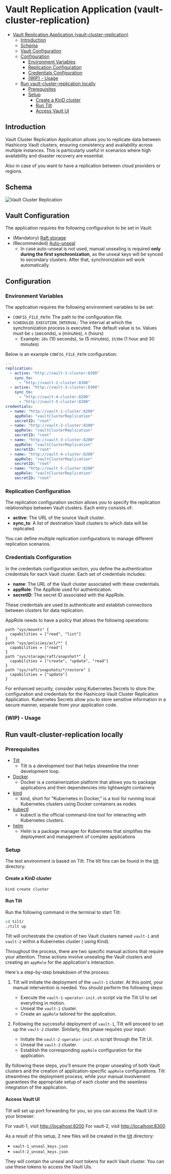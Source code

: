 # Vault Replication Application (vault-cluster-replication)

- [Vault Replication Application (vault-cluster-replication)](#vault-replication-application-vault-cluster-replication)
  - [Introduction](#introduction)
  - [Schema](#schema)
  - [Vault Configuration](#vault-configuration)
  - [Configuration](#configuration)
    - [Environment Variables](#environment-variables)
    - [Replication Configuration](#replication-configuration)
    - [Credentials Configuration](#credentials-configuration)
    - [(WIP) - Usage](#wip---usage)
  - [Run vault-cluster-replication locally](#run-vault-cluster-replication-locally)
    - [Prerequisites](#prerequisites)
    - [Setup](#setup)
      - [Create a KinD cluster](#create-a-kind-cluster)
      - [Run Tilt](#run-tilt)
      - [Access Vault UI](#access-vault-ui)

## Introduction

Vault Cluster Replication Application allows you to replicate data between Hashicorp Vault clusters, ensuring consistency and availability across multiple instances. This is particularly useful in scenarios where high availability and disaster recovery are essential.

Also in case of you want to have a replication between cloud providers or regions.

## Schema

![Vault Cluster Replication](./assets/schema.png)

## Vault Configuration

The application requires the following configuration to be set in Vault:

- (Mandatory) [Raft storage](https://www.vaultproject.io/docs/configuration/storage/raft)
- (Recommended) [Auto-unseal](https://www.vaultproject.io/docs/concepts/seal#auto-unseal)
  - In case auto-unseal is not used, manual unsealing is required **only during the first synchronization**, as the unseal keys will be synced to secondary clusters. After that, synchronization will work automatically.

## Configuration

### Environment Variables

The application requires the following environment variables to be set:

- `CONFIG_FILE_PATH`: The path to the configuration file.
- `SCHEDULED_EXECUTION_INTERVAL`: The interval at which the synchronization process is executed. The default value
  is `5m`. Values must be `s` (seconds), `m` (minutes), `h` (hours)
  - Example: `10s` (10 seconds), `5m` (5 minutes), `1h30m` (1 hour and 30 minutes)

Below is an example `CONFIG_FILE_PATH` configuration:

```yaml
---
replication:
  - active: "http://vault-1-cluster:8200"
    sync_to:
      - "http://vault-2-cluster:8300"
  - active: "http://vault-3-cluster:8300"
    sync_to:
      - "http://vault-4-cluster:8200"
      - "http://vault-5-cluster:8200"
credentials:
  - name: "http://vault-1-cluster:8200"
    appRole: "vaultClusterReplication"
    secretID: "root"
  - name: "http://vault-2-cluster:8200"
    appRole: "vaultClusterReplication"
    secretID: "root"
  - name: "http://vault-3-cluster:8200"
    appRole: "vaultClusterReplication"
    secretID: "root"
  - name: "http://vault-4-cluster:8200"
    appRole: "vaultClusterReplication"
    secretID: "root"
  - name: "http://vault-5-cluster:8200"
    appRole: "vaultClusterReplication"
    secretID: "root"
```

### Replication Configuration

The replication configuration section allows you to specify the replication relationships between Vault clusters. Each entry consists of:

- **active**: The URL of the source Vault cluster.
- **sync_to**: A list of destination Vault clusters to which data will be replicated.

You can define multiple replication configurations to manage different replication scenarios.

### Credentials Configuration

In the credentials configuration section, you define the authentication credentials for each Vault cluster. Each set of credentials includes:

- **name**: The URL of the Vault cluster associated with these credentials.
- **appRole**: The AppRole used for authentication.
- **secretID**: The secret ID associated with the AppRole.

These credentials are used to authenticate and establish connections between clusters for data replication.

AppRole needs to have a policy that allows the following operations:

```hcl
path "sys/mounts" {
  capabilities = ["read", "list"]
}
path "sys/policies/acl/*" {
  capabilities = ["read"]
}
path "sys/storage/raft/snapshot*" {
  capabilities = ["create", "update", "read"]
}
path "sys/raft/snapshots/*/restore" {
  capabilities = ["update"]
}
```

For enhanced security, consider using Kubernetes Secrets to store the configuration and credentials for the Hashicorp Vault Cluster Replication Application. Kubernetes Secrets allow you to store sensitive information in a secure manner, separate from your application code.

### (WIP) - Usage

## Run vault-cluster-replication locally

### Prerequisites

- [Tilt](https://tilt.dev/)
  - Tilt is a development tool that helps streamline the inner development loop.
- [Docker](https://www.docker.com/)
  - Docker is a containerization platform that allows you to package applications and their dependencies into lightweight containers
- [kind](https://kind.sigs.k8s.io/)
  - kind, short for "Kubernetes in Docker," is a tool for running local Kubernetes clusters using Docker containers as nodes
- [kubectl](https://kubernetes.io/docs/tasks/tools/install-kubectl/)
  - kubectl is the official command-line tool for interacting with Kubernetes clusters.
- [helm](https://helm.sh/docs/intro/install/)
  - Helm is a package manager for Kubernetes that simplifies the deployment and management of complex applications

### Setup

The test environment is based on Tilt.
The tilt fins can be found in the [tilt](./tilt) directory.

#### Create a KinD cluster

```bash
kind create cluster
```

#### Run Tilt

Run the following command in the terminal to start Tilt:

```bash
cd tilt/
./tilt up
```

Tilt will orchestrate the creation of two Vault clusters named `vault-1` and `vault-2` within a Kubernetes cluster (
using Kind).

Throughout the process, there are two specific manual actions that require your attention. These actions involve
unsealing the Vault clusters and creating an `appRole` for the application's interaction.

Here's a step-by-step breakdown of the process:

1. Tilt will initiate the deployment of the `vault-1` cluster. At this point, your manual intervention is needed. You
   should perform the following steps:
   - Execute the `vault-1-operator-init.sh` script via the Tilt UI to set everything in motion.
   - Unseal the `vault-1` cluster.
   - Create an `appRole` tailored for the application.

2. Following the successful deployment of `vault-1`, Tilt will proceed to set up the `vault-2` cluster. Similarly, this
   phase requires your input:
   - Initiate the `vault-2-operator-init.sh` script through the Tilt UI.
   - Unseal the `vault-2` cluster.
   - Establish the corresponding `appRole` configuration for the application.

By following these steps, you'll ensure the proper unsealing of both Vault clusters and the creation of
application-specific `appRole` configurations. Tilt streamlines the deployment process, while your manual involvement
guarantees the appropriate setup of each cluster and the seamless integration of the application.

#### Access Vault UI

Tilt will set up port forwarding for you, so you can access the Vault UI in your browser:

For vault-1, visit [http://localhost:8200](http://localhost:8200)
For vault-2, visit [http://localhost:8300](http://localhost:8300)

As a result of this setup, 2 new files will be created in the [tilt](./tilt) directory:

- `vault-1_unseal_keys.json`
- `vault-2_unseal_keys.json`

They will contain the unseal and root tokens for each Vault cluster. You can use these tokens to access the Vault UIs.
